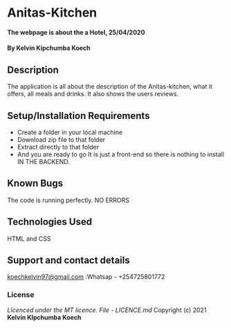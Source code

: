 # Anitas-Kitchen
#### The webpage is about the a Hotel, 25/04/2020
#### By **Kelvin Kipchumba Koech**
## Description
The application is all about the description of the Anitas-kitchen, what it offers, all meals and drinks. It also shows the users reviews.
## Setup/Installation Requirements
* Create a folder in your local machine
* Download zip file to that folder
* Extract directly to that folder
* And you are ready to go
It is just a front-end so there is nothing to install IN THE BACKEND.
## Known Bugs
The code is running perfectly. NO ERRORS
## Technologies Used
HTML and CSS
## Support and contact details
koechkelvin97@gmail.com :Whatsap - +254725801772 
### License
*LIcenced under the MT licence. File - LICENCE.md*
Copyright (c) 2021 **Kelvin KIpchumba Koech**